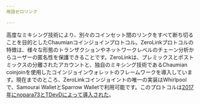 ```yaml
---
用語ゼロリンク

---
```

高度なミキシング技術により、別々のコインセット間のリンクをすべて断ち切ることを目的としたChaumianコインジョインプロトコル。ZeroLinkプロトコルの特徴は、様々な形態のトランザクションやネットワークレベルのチェーン分析からユーザーの匿名性を保護できることです。ZeroLinkは、プレミックスとポストミックスの分離されたアカウントと、独自のミキシング技術であるChaumian coinjoinを使用したコインジョインウォレットのフレームワークを導入しています。現在までのところ、ZeroLinkコインジョイントの唯一の実装はWhirlpoolで、Samourai WalletとSparrow Walletで利用可能です。このプロトコルは[2017年にnopara73とTDevDによって導入された](https://github.com/nopara73/ZeroLink/blob/master/README.md)。